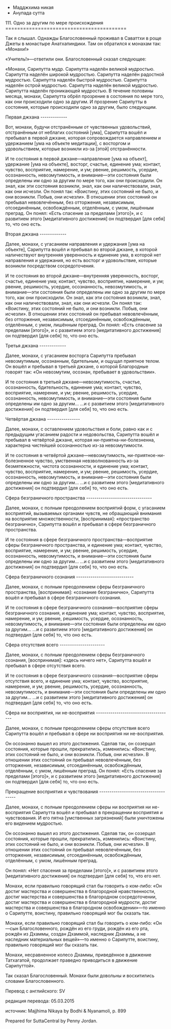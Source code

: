 









* Мадджхима никая
* Анупада сутта


111\. Одно за другим по мере происхождения
\=\=\=\=\=\=\=\=\=\=\=\=\=\=\=\=\=\=\=\=\=\=\=\=\=\=\=\=\=\=\=\=\=\=\=\=\=\=\=\=\=



Так я слышал\. Однажды Благословенный проживал в Саваттхи в роще Джеты в монастыре Анатхапиндики\. Там он обратился к монахам так: «Монахи\!»


«Учитель\!»—ответили они\. Благословенный сказал следующее:


«Монахи, Сарипутта мудр\. Сарипутта наделён великой мудростью\. Сарипутта наделён широкой мудростью\. Сарипутта наделён радостной мудростью\. Сарипутта наделён быстрой мудростью\. Сарипутта наделён острой мудростью\. Сарипутта наделён великой мудростью\. Сарипутта наделён проникающей мудростью\. В течение половины месяца, монахи, Сарипутта обрёл прозрение в состояния по мере того, как они происходили одно за другим\. И прозрение Сарипутты в состояния, которые происходили одно за другим, было следующим\.


Первая джхана
\-\-\-\-\-\-\-\-\-\-\-\-\-


Вот, монахи, будучи отстранённым от чувственных удовольствий, отстранённым от неблагих состояний \[ума\], Сарипутта вошёл и пребывал в первой джхане, которая сопровождается направлением и удержанием \[ума на объекте медитации\], с восторгом и удовольствием, которые возникли из\-за \[этой\] отстранённости\.


И те состояния в первой джхане—направление \[ума на объект\], удержание \[ума на объекте\], восторг, счастье, единение ума; контакт, чувство, восприятие, намерение, и ум; рвение, решимость, усердие, осознанность, невозмутимость, и внимание—эти состояния были определены им одно за другим по мере того, как они происходили\. Он знал, как эти состояния возникли, знал, как они наличествовали, знал, как они исчезли\. Он понял так: «Воистину, этих состояний не было, и они возникли\. Побыв, они исчезли»\. В отношении этих состояний он пребывал невовлечённым, без отторжения, независимым, отсоединённым, освобождённым, отделённым, с умом, лишённым преград\. Он понял: «Есть спасение за пределами \[этого\]», и с развитием этого \[медитативного достижения\] он подтвердил \[для себя\] то, что оно есть\.


Вторая джхана
\-\-\-\-\-\-\-\-\-\-\-\-\-


Далее, монахи, с угасанием направления и удержания \[ума на объекте\], Сарипутта вошёл и пребывал во второй джхане, в которой наличествуют внутренняя уверенность и единение ума, в которой нет направления и удержания, но есть восторг и удовольствие, которые возникли посредством сосредоточения\.


И те состояния во второй джхане—внутренняя уверенность, восторг, счастье, единение ума; контакт, чувство, восприятие, намерение, и ум; рвение, решимость, усердие, осознанность, невозмутимость, и внимание—эти состояния были определены им одно за другим по мере того, как они происходили\. Он знал, как эти состояния возникли, знал, как они наличествовали, знал, как они исчезли\. Он понял так: «Воистину, этих состояний не было, и они возникли\. Побыв, они исчезли»\. В отношении этих состояний он пребывал невовлечённым, без отторжения, независимым, отсоединённым, освобождённым, отделённым, с умом, лишённым преград\. Он понял: «Есть спасение за пределами \[этого\]», и с развитием этого \[медитативного достижения\] он подтвердил \[для себя\] то, что оно есть\.


Третья джхана
\-\-\-\-\-\-\-\-\-\-\-\-\-


Далее, монахи, с угасанием восторга Сарипутта пребывал невозмутимым, осознанным, бдительным, и ощущал приятное телом\. Он вошёл и пребывал в третьей джхане, о которой Благородные говорят так: «Он невозмутим, осознан, пребывает в удовольствии»\.


И те состояния в третьей джхане—невозмутимость, счастье, осознанность, бдительность, единение ума; контакт, чувство, восприятие, намерение, и ум; рвение, решимость, усердие, осознанность, невозмутимость, и внимание—эти состояния были определены им одно за другим… …и с развитием этого \[медитативного достижения\] он подтвердил \[для себя\] то, что оно есть\.


Четвёртая джхана
\-\-\-\-\-\-\-\-\-\-\-\-\-\-\-\-


Далее, монахи, с оставлением удовольствия и боли, равно как и с предыдущим угасанием радости и недовольства, Сарипутта вошёл и пребывал в четвёртой джхане, которая ни\-приятна\-ни\-болезненна, характерна чистейшей осознанностью из\-за невозмутимости\.


И те состояния в четвёртой джхане—невозмутимость, ни\-приятное\-ни\-болезненное чувство, умственная невзволнованность из\-за безмятежности, чистота осознанности, и единение ума; контакт, чувство, восприятие, намерение, и ум; рвение, решимость, усердие, осознанность, невозмутимость, и внимание—эти состояния были определены им одно за другим… …и с развитием этого \[медитативного достижения\] он подтвердил \[для себя\] то, что оно есть\.


Сфера безграничного пространства
\-\-\-\-\-\-\-\-\-\-\-\-\-\-\-\-\-\-\-\-\-\-\-\-\-\-\-\-\-\-\-\-


Далее, монахи, с полным преодолением восприятий форм, с угасанием восприятий, вызываемых органами чувств, не обращающий внимания на восприятие множественности, \[воспринимая\]: «пространство безгранично», Сарипутта вошёл и пребывал в сфере безграничного пространства\.


И те состояния в сфере безграничного пространства—восприятие сферы безграничного пространства, и единение ума; контакт, чувство, восприятие, намерение, и ум; рвение, решимость, усердие, осознанность, невозмутимость, и внимание—эти состояния были определены им одно за другим… …и с развитием этого \[медитативного достижения\] он подтвердил \[для себя\] то, что оно есть\.


Сфера безграничного сознания
\-\-\-\-\-\-\-\-\-\-\-\-\-\-\-\-\-\-\-\-\-\-\-\-\-\-\-\-


Далее, монахи, с полным преодолением сферы безграничного пространства, \[воспринимая\]: «сознание безгранично», Сарипутта вошёл и пребывал в сфере безграничного сознания\.


И те состояния в сфере безграничного сознания—восприятие сферы безграничного сознания, и единение ума; контакт, чувство, восприятие, намерение, и ум; рвение, решимость, усердие, осознанность, невозмутимость, и внимание—эти состояния были определены им одно за другим… …и с развитием этого \[медитативного достижения\] он подтвердил \[для себя\] то, что оно есть\.


Сфера отсутствия всего
\-\-\-\-\-\-\-\-\-\-\-\-\-\-\-\-\-\-\-\-\-\-


Далее, монахи, с полным преодолением сферы безграничного сознания, \[воспринимая\]: «здесь ничего нет», Сарипутта вошёл и пребывал в сфере отсутствия всего\.


И те состояния в сфере безграничного сознания—восприятие сферы отсутствия всего, и единение ума; контакт, чувство, восприятие, намерение, и ум; рвение, решимость, усердие, осознанность, невозмутимость, и внимание—эти состояния были определены им одно за другим… …и с развитием этого \[медитативного достижения\] он подтвердил \[для себя\] то, что оно есть\.


Сфера ни восприятия, ни не\-восприятия
\-\-\-\-\-\-\-\-\-\-\-\-\-\-\-\-\-\-\-\-\-\-\-\-\-\-\-\-\-\-\-\-\-\-\-\-\-


Далее, монахи, с полным преодолением сферы отсутствия всего Сарипутта вошёл и пребывал в сфере ни восприятия ни не\-восприятия\.


Он осознанно вышел из этого достижения\. Сделав так, он созерцал состояния, которые прошли, прекратились, изменились: «Воистину, этих состояний не было, и они возникли\. Побыв, они исчезли»\. В отношении этих состояний он пребывал невовлечённым, без отторжения, независимым, отсоединённым, освобождённым, отделённым, с умом, лишённым преград\. Он понял: «Есть спасение за пределами \[этого\]», и с развитием этого \[медитативного достижения\] он подтвердил \[для себя\] то, что оно есть\.


Прекращение восприятия и чувствования
\-\-\-\-\-\-\-\-\-\-\-\-\-\-\-\-\-\-\-\-\-\-\-\-\-\-\-\-\-\-\-\-\-\-\-\-\-


Далее, монахи, с полным преодолением сферы ни восприятия ни не\-восприятия Сарипутта вошёл и пребывал в прекращении восприятия и чувствования\. И его пятна \[умственных загрязнений\] были уничтожены его видением мудростью\.


Он осознанно вышел из этого достижения\. Сделав так, он созерцал состояния, которые прошли, прекратились, изменились: «Воистину, этих состояний не было, и они возникли\. Побыв, они исчезли»\. В отношении этих состояний он пребывал невовлечённым, без отторжения, независимым, отсоединённым, освобождённым, отделённым, с умом, лишённым преград\.


Он понял: «Нет спасения за пределами \[этого\]», и с развитием этого \[медитативного достижения\] он подтвердил \[для себя\] то, что его нет\.


Монахи, если правильно говорящий стал бы говорить о ком\-либо: «Он достиг мастерства и совершенства в благородной нравственности, достиг мастерства и совершенства в благородном сосредоточении, достиг мастерства и совершенства в благородной мудрости, достиг мастерства и совершенства в благородном освобождении»—то именно о Сарипутте, воистину, правильно говорящий мог бы сказать так\.


Монахи, если правильно говорящий стал бы говорить о ком\-либо: «Он—сын Благословенного, рождён из его груди, рождён из его рта, рождён из Дхаммы, создан Дхаммой, наследник Дхаммы, а не наследник материальных вещей»—то именно о Сарипутте, воистину, правильно говорящий мог бы сказать так\.


Монахи, несравненное колесо Дхаммы, приведённое в движение Татхагатой, продолжает праведно приводиться в движение Сарипуттой»\.


Так сказал Благословенный\. Монахи были довольны и восхитились словами Благословенного\.



Перевод с английского: SV


редакция перевода: 05\.03\.2015


источник: Majjhima Nikaya by Bodhi & Nyanamoli, p\. 899


Prepared for SuttaCentral by Penny Jordan\.






